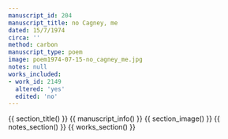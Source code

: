 ```yaml
---
manuscript_id: 204
manuscript_title: no Cagney, me
dated: 15/7/1974
circa: ''
method: carbon
manuscript_type: poem
image: poem1974-07-15-no_cagney_me.jpg
notes: null
works_included:
- work_id: 2149
  altered: 'yes'
  edited: 'no'
---
```


{{ section_title() }}
{{ manuscript_info() }}
{{ section_image() }}
{{ notes_section() }}
{{ works_section() }}
